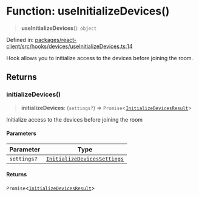 # Function: useInitializeDevices()

> **useInitializeDevices**(): `object`

Defined in: [packages/react-client/src/hooks/devices/useInitializeDevices.ts:14](https://github.com/fishjam-cloud/web-client-sdk/blob/00cc23b021c6e87a4a0f647ceccc9acb897b5a38/packages/react-client/src/hooks/devices/useInitializeDevices.ts#L14)

Hook allows you to initialize access to the devices before joining the room.

## Returns

### initializeDevices()

> **initializeDevices**: (`settings?`) => `Promise`\<[`InitializeDevicesResult`](../type-aliases/InitializeDevicesResult.md)\>

Initialize access to the devices before joining the room

#### Parameters

| Parameter | Type |
| ------ | ------ |
| `settings?` | [`InitializeDevicesSettings`](../type-aliases/InitializeDevicesSettings.md) |

#### Returns

`Promise`\<[`InitializeDevicesResult`](../type-aliases/InitializeDevicesResult.md)\>
